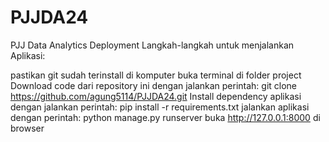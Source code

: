 # PJJDA24
PJJ Data Analytics Deployment
Langkah-langkah untuk menjalankan Aplikasi:

pastikan git sudah terinstall di komputer
buka terminal di folder project
Download code dari repository ini dengan jalankan perintah: git clone https://github.com/agung5114/PJJDA24.git
Install dependency aplikasi dengan jalankan perintah: pip install -r requirements.txt
jalankan aplikasi dengan perintah: python manage.py runserver
buka http://127.0.0.1:8000 di browser
